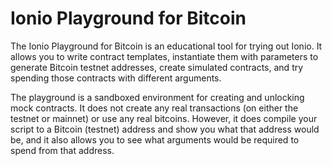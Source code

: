 # Ionio Playground for Bitcoin

The Ionio Playground for Bitcoin is an educational tool for trying out Ionio. It allows you to write contract templates, instantiate them with parameters to generate Bitcoin testnet addresses, create simulated contracts, and try spending those contracts with different arguments. 

The playground is a sandboxed environment for creating and unlocking mock contracts. It does not create any real transactions (on either the testnet or mainnet) or use any real bitcoins. However, it does compile your script to a Bitcoin (testnet) address and show you what that address would be, and it also allows you to see what arguments would be required to spend from that address.